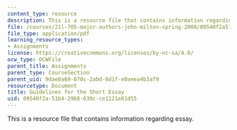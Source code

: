```yaml
---
content_type: resource
description: This is a resource file that contains information regarding essay.
file: /courses/21l-705-major-authors-john-milton-spring-2008/09540f2a51b42968630cce1121e81d55_MIT21L_705S08_essay.pdf
file_type: application/pdf
learning_resource_types:
- Assignments
license: https://creativecommons.org/licenses/by-nc-sa/4.0/
ocw_type: OCWFile
parent_title: Assignments
parent_type: CourseSection
parent_uid: 9dae0a69-070c-2abd-6d1f-e0aeea4b3af9
resourcetype: Document
title: Guidelines for the Short Essay
uid: 09540f2a-51b4-2968-630c-ce1121e81d55
---
```

This is a resource file that contains information regarding essay.
